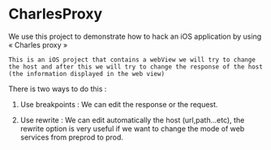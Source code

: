 CharlesProxy
============

 We use this project to demonstrate how to hack an iOS application by using « Charles proxy »  
 
    This is an iOS project that contains a webView we will try to change the host and after this we will try to change the response of the host (the information displayed in the web view) 

 
 There is two ways to do this :  
 
1. Use breakpoints : We can edit the response or the request.  


2. Use rewrite     : We can edit automatically the host (url,path…etc), the rewrite option is very useful if  we want to change the mode of web services from preprod to prod.
